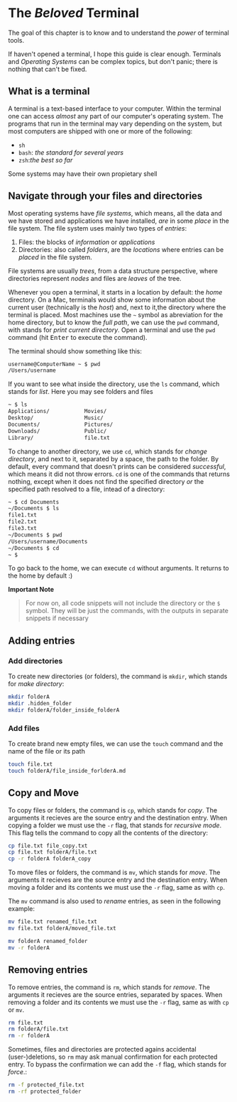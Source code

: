 # The *Beloved* Terminal

The goal of this chapter is to know and to understand the *power* of terminal tools.

If haven't opened a terminal, I hope this guide is clear enough. Terminals and *Operating Systems* can be complex topics, but don't panic; there is nothing that can't be fixed.

## What is a terminal
A terminal is a text-based interface to your computer. Within the terminal one can access *almost* any part of our computer's operating system. The programs that run in the terminal may vary depending on the system, but most computers are shipped with one or more of the following:
- `sh`
- `bash`: *the standard for several years*
- `zsh`:*the best so far*

Some systems may have their own propietary shell

## Navigate through your files and directories

Most operating systems have *file systems*, which means, all the data and we have stored and applications we have installed, *are* in some *place* in the file system. The file system uses mainly two types of *entries*:
1. Files: the blocks of *information* or *applications* 
2. Directories: also called *folders*, are the *locations* where entries can be *placed* in the file system.

File systems are usually *trees*, from a data structure perspective, where directories represent *nodes* and files are *leaves* of the tree.

Whenever you open a terminal, it starts in a location by default: the *home* directory. On a Mac, terminals would show some information about the current user (technically is the *host*) and, next to it,the directory where the terminal is placed. Most machines use the `~` symbol as abreviation for the home directory, but to know the *full path*, we can use the `pwd` command, with stands for *print current directory*. Open a terminal and use the `pwd` command (hit <kbd>Enter</kbd> to execute the command).

The terminal should show something like this:
```sh
username@ComputerName ~ $ pwd
/Users/username
```

If you want to see what inside the directory, use the `ls` command, which stands for *list*. Here you may see folders and files
```sh
~ $ ls
Applications/           Movies/
Desktop/                Music/                  
Documents/              Pictures/               
Downloads/              Public/
Library/                file.txt
```

To change to another directory, we use `cd`, which stands for *change directory*, and next to it, separated by a space, the path to the folder. By default, every command that doesn't prints can be considered *successful*, which means it did not throw errors. `cd` is one of the commands that returns nothing, except when it does not find the specified directory *or* the specified path resolved to a file, intead of a directory:
```sh
~ $ cd Documents
~/Documents $ ls
file1.txt
file2.txt
file3.txt
~/Documents $ pwd
/Users/username/Documents
~/Documents $ cd
~ $
```
To go back to the home, we can execute `cd` without arguments. It returns to the home by default :)

**Important Note** 
>For now on, all code snippets will not include the directory or the `$` symbol. They will be just the commands, with the outputs in separate snippets if necessary


## Adding entries

### Add directories
To create new directories (or folders), the command is `mkdir`, which stands for *make directory*:
```sh
mkdir folderA
mkdir .hidden_folder
mkdir folderA/folder_inside_folderA
```

### Add files
To create brand new empty files, we can use the `touch` command and the name of the file or its path
```sh
touch file.txt
touch folderA/file_inside_forlderA.md
```

## Copy and Move
To copy files or folders, the command is `cp`, which stands for *copy*. The arguments it recieves are the source entry and the destination entry. When copying a folder we must use the `-r` flag, that stands for *recursive mode*. This flag tells the command to copy all the contents of the directory:
```sh
cp file.txt file_copy.txt
cp file.txt folderA/file.txt
cp -r folderA folderA_copy
```

To move files or folders, the command is `mv`, which stands for *move*. The arguments it recieves are the source entry and the destination entry. When moving a folder and its contents we must use the `-r` flag, same as with `cp`.

The `mv` command is also used to *rename* entries, as seen in the following example:

```sh
mv file.txt renamed_file.txt
mv file.txt folderA/moved_file.txt

mv folderA renamed_folder
mv -r folderA 

```

## Removing entries
To remove entries, the command is `rm`, which stands for *remove*. The arguments it recieves are the source entries, separated by spaces. When removing a folder and its contents we must use the `-r` flag, same as with `cp` or `mv`.

```sh
rm file.txt
rm folderA/file.txt
rm -r folderA
```

Sometimes, files and directories are protected agains accidental (user-)deletions, so `rm` may ask manual confirmation for each protected entry. To bypass the confirmation we can add the `-f` flag, which stands for *force*.:

```sh
rm -f protected_file.txt
rm -rf protected_folder
```